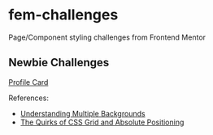 # fem-challenges

Page/Component styling challenges from Frontend Mentor

## Newbie Challenges

[Profile Card](https://janegca.github.io/fem-challenges/01-profile-card/index.html)

References:

- [Understanding Multiple Backgrounds](https://ishadeed.com/article/css-multiple-backgrounds/)
- [The Quirks of CSS Grid and Absolute Positioning](https://webdesign.tutsplus.com/tutorials/the-quirks-of-css-grid-and-absolute-positioning--cms-31437)
